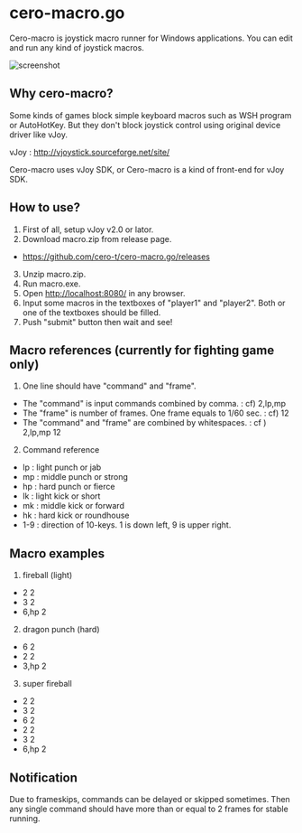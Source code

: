 # cero-macro.go
Cero-macro is joystick macro runner for Windows applications.
You can edit and run any kind of joystick macros.

![screenshot](https://raw.githubusercontent.com/wiki/cero-t/cero-macro.go/images/screenshot1.png "Screen Shot")

## Why cero-macro?
Some kinds of games block simple keyboard macros such as WSH program or AutoHotKey.
But they don't block joystick control using original device driver like vJoy.

vJoy : <http://vjoystick.sourceforge.net/site/>

Cero-macro uses vJoy SDK, or Cero-macro is a kind of front-end for vJoy SDK.

## How to use?

1. First of all, setup vJoy v2.0 or lator.
2. Download macro.zip from release page.
 * <https://github.com/cero-t/cero-macro.go/releases>
3. Unzip macro.zip.
4. Run macro.exe.
5. Open <http://localhost:8080/> in any browser.
6. Input some macros in the textboxes of "player1" and "player2". Both or one of the textboxes should be filled.
7. Push "submit" button then wait and see!


## Macro references (currently for fighting game only)

1. One line should have "command" and "frame".
 * The "command" is input commands combined by comma. : cf) 2,lp,mp
 * The "frame" is number of frames. One frame equals to 1/60 sec. : cf) 12
 * The "command" and "frame" are combined by whitespaces. : cf ) 2,lp,mp 12
2. Command reference
 * lp : light punch or jab
 * mp : middle punch or strong
 * hp : hard punch or fierce
 * lk : light kick or short
 * mk : middle kick or forward
 * hk : hard kick or roundhouse
 * 1-9 : direction of 10-keys. 1 is down left, 9 is upper right.

## Macro examples

1. fireball (light)
 * 2 2
 * 3 2
 * 6,hp 2
2. dragon punch (hard)
 * 6 2
 * 2 2
 * 3,hp 2
3. super fireball
 * 2 2
 * 3 2
 * 6 2
 * 2 2
 * 3 2
 * 6,hp 2


## Notification

Due to frameskips, commands can be delayed or skipped sometimes.
Then any single command should have more than or equal to 2 frames for stable running.
